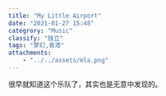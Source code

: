 ```yaml
---
title: "My Little Airport"
date: "2021-01-27 15:48"
categrory: "Music"
classify: "独立"
tags: "梦幻,香港"
attachments:
    - "../../assets/mla.png"
---
```


很早就知道这个乐队了，其实也是无意中发现的。

<!-- https://music.163.com/song/media/outer/url?id=xxx.mp3 -->

<!-- <video src="https://video.weibo.com/show?fid=1034:4345508291116150"></video> -->